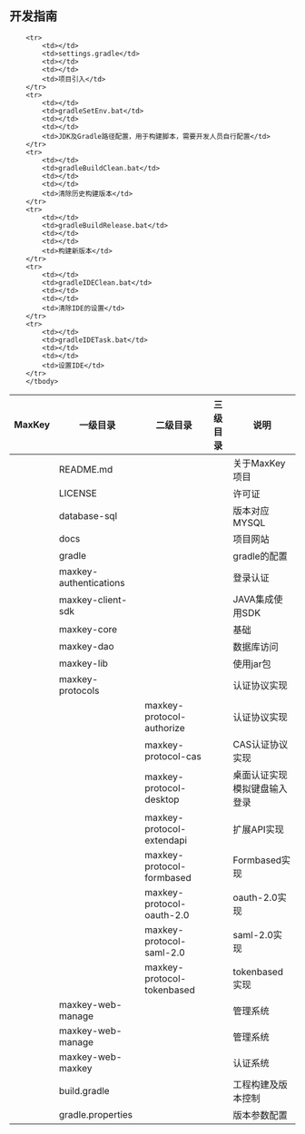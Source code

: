 <h2>开发指南</h2>


<table border="0" class="table table-striped table-bordered ">
	<thead>
		<th  >MaxKey</th><th>一级目录</th><th>二级目录</th><th>三级目录</th><th>说明</th>
	</thead>
	<tbody>
		<tr>
			<td></td>
			<td>README.md</td>
			<td></td>
			<td></td>
			<td>关于MaxKey项目</td>
		</tr>
		<tr>
			<td></td>
			<td>LICENSE</td>
			<td></td>
			<td></td>
			<td>许可证</td>
		</tr>
		<tr>
			<td></td>
			<td>database-sql</td>
			<td></td>
			<td></td>
			<td>版本对应MYSQL</td>
		</tr>
		<tr>
			<td></td>
			<td>docs</td>
			<td></td>
			<td></td>
			<td>项目网站</td>
		</tr>
		<tr>
			<td></td>
			<td>gradle</td>
			<td></td>
			<td></td>
			<td>gradle的配置</td>
		</tr>
		<tr>
			<td></td>
			<td>maxkey-authentications</td>
			<td></td>
			<td></td>
			<td>登录认证</td>
		</tr>
		<tr>
			<td></td>
			<td>maxkey-client-sdk</td>
			<td></td>
			<td></td>
			<td>JAVA集成使用SDK</td>
		</tr>
		<tr>
			<td></td>
			<td>maxkey-core</td>
			<td></td>
			<td></td>
			<td>基础</td>
		</tr>
		<tr>
			<td></td>
			<td>maxkey-dao</td>
			<td></td>
			<td></td>
			<td>数据库访问</td>
		</tr>
		<tr>
			<td></td>
			<td>maxkey-lib</td>
			<td></td>
			<td></td>
			<td>使用jar包</td>
		</tr>
		<tr>
			<td></td>
			<td>maxkey-protocols</td>
			<td></td>
			<td></td>
			<td>认证协议实现</td>
		</tr>
		<tr>
			<td></td>
			<td></td>
			<td>maxkey-protocol-authorize</td>
			<td></td>
			<td>认证协议实现</td>
		</tr>
		<tr>
			<td></td>
			<td></td>
			<td>maxkey-protocol-cas</td>
			<td></td>
			<td>CAS认证协议实现</td>
		</tr>
		<tr>
			<td></td>
			<td></td>
			<td>maxkey-protocol-desktop</td>
			<td></td>
			<td>桌面认证实现模拟键盘输入登录</td>
		</tr>
		<tr>
			<td></td>
			<td></td>
			<td>maxkey-protocol-extendapi</td>
			<td></td>
			<td>扩展API实现</td>
		</tr>
		<tr>
			<td></td>
			<td></td>
			<td>maxkey-protocol-formbased</td>
			<td></td>
			<td>Formbased实现</td>
		</tr>
		<tr>
			<td></td>
			<td></td>
			<td>maxkey-protocol-oauth-2.0</td>
			<td></td>
			<td>oauth-2.0实现</td>
		</tr>
		<tr>
			<td></td>
			<td></td>
			<td>maxkey-protocol-saml-2.0</td>
			<td></td>
			<td>saml-2.0实现</td>
		</tr>
		<tr>
			<td></td>
			<td></td>
			<td>maxkey-protocol-tokenbased</td>
			<td></td>
			<td>tokenbased实现</td>
		</tr>
		<tr>
			<td></td>
			<td>maxkey-web-manage</td>
			<td></td>
			<td></td>
			<td>管理系统</td>
		</tr>
		<tr>
			<td></td>
			<td>maxkey-web-manage</td>
			<td></td>
			<td></td>
			<td>管理系统</td>
		</tr>
		<tr>
			<td></td>
			<td>maxkey-web-maxkey</td>
			<td></td>
			<td></td>
			<td>认证系统</td>
		</tr>
		<tr>
			<td></td>
			<td>build.gradle</td>
			<td></td>
			<td></td>
			<td>工程构建及版本控制</td>
		</tr>
		<tr>
			<td></td>
			<td>gradle.properties</td>
			<td></td>
			<td></td>
			<td>版本参数配置</td>
		</tr>
		
		<tr>
			<td></td>
			<td>settings.gradle</td>
			<td></td>
			<td></td>
			<td>项目引入</td>
		</tr>
		<tr>
			<td></td>
			<td>gradleSetEnv.bat</td>
			<td></td>
			<td></td>
			<td>JDK及Gradle路径配置，用于构建脚本，需要开发人员自行配置</td>
		</tr>
		<tr>
			<td></td>
			<td>gradleBuildClean.bat</td>
			<td></td>
			<td></td>
			<td>清除历史构建版本</td>
		</tr>
		<tr>
			<td></td>
			<td>gradleBuildRelease.bat</td>
			<td></td>
			<td></td>
			<td>构建新版本</td>
		</tr>
		<tr>
			<td></td>
			<td>gradleIDEClean.bat</td>
			<td></td>
			<td></td>
			<td>清除IDE的设置</td>
		</tr>
		<tr>
			<td></td>
			<td>gradleIDETask.bat</td>
			<td></td>
			<td></td>
			<td>设置IDE</td>
		</tr>		
		</tbody>
</table>